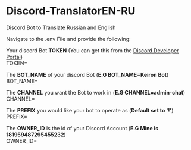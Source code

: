 # Discord-TranslatorEN-RU
Discord Bot to Translate Russian and English

Navigate to the .env File and provide the following:

Your discord Bot **TOKEN** (You can get this from the [Discord Developer Portal](https://discord.com/developers/applications))
<br>
TOKEN=

The **BOT_NAME** of your discord Bot (**E.G BOT_NAME=Keiron Bot**)
<br>
BOT_NAME=


The **CHANNEL** you want the Bot to work in (**E.G CHANNEL=admin-chat**)
<br>
CHANNEL=

The **PREFIX** you would like your bot to operate as (**Default set to '!'**)
<br>
PREFIX=

The **OWNER_ID** is the id of your Discord Account (**E.G Mine is 181959487295455232**)
<br>
OWNER_ID=
